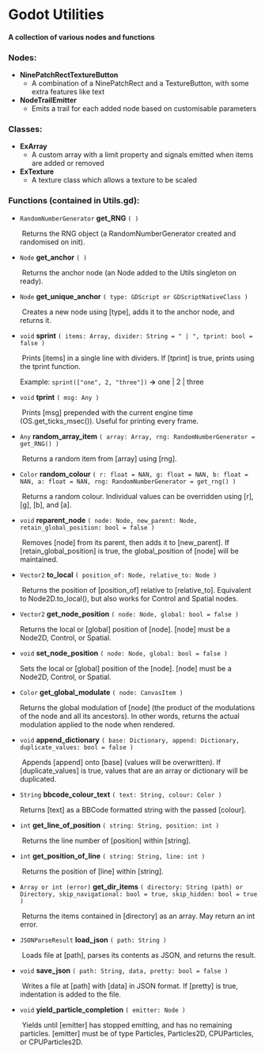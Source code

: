 # **Godot Utilities**

#### A collection of various nodes and functions



### Nodes:

- **NinePatchRectTextureButton**
  - A combination of a NinePatchRect and a TextureButton, with some extra features like text
- **NodeTrailEmitter**
  - Emits a trail for each added node based on customisable parameters


### Classes:

- **ExArray**
  - A custom array with a limit property and signals emitted when items are added or removed
- **ExTexture**
  - A texture class which allows a texture to be scaled

### Functions (contained in Utils.gd):

- `RandomNumberGenerator` **get_RNG** `( )`

  ​	Returns the RNG object (a RandomNumberGenerator created and randomised on init).

- `Node` **get_anchor** `( )`

  ​	Returns the anchor node (an Node added to the Utils singleton on ready).

- `Node` **get_unique_anchor** `( type: GDScript or GDScriptNativeClass )`

  ​	Creates a new node using [type], adds it to the anchor node, and returns it.

- `void` **sprint** `( items: Array, divider: String = " | ", tprint: bool = false )`

  ​	Prints [items] in a single line with dividers. If [tprint] is true, prints using the tprint function.

   Example: `sprint(["one", 2, "three"])` **->** one | 2 | three

- `void` **tprint** `( msg: Any )`

  ​	Prints [msg] prepended with the current engine time (OS.get_ticks_msec()). Useful for printing every frame.

- `Any` **random_array_item** `( array: Array, rng: RandomNumberGenerator = get_RNG() )`

  ​	Returns a random item from [array] using [rng].

- `Color` **random_colour** `( r: float = NAN, g: float = NAN, b: float = NAN, a: float = NAN, rng: RandomNumberGenerator = get_rng() )`

  ​	Returns a random colour. Individual values can be overridden using [r], [g], [b], and [a].

- `void` **reparent_node** `( node: Node, new_parent: Node, retain_global_position: bool = false )`

  ​	Removes [node] from its parent, then adds it to  [new_parent]. If [retain_global_position] is true, the global_position of [node] will be maintained.

- `Vector2` **to_local** `( position_of: Node, relative_to: Node )`

  ​	Returns the position of [position_of] relative to [relative_to]. Equivalent to Node2D.to_local(), but also works for Control and Spatial nodes.

- `Vector2` **get_node_position** `( node: Node, global: bool = false )`

   Returns the local or [global] position of [node]. [node] must be a Node2D, Control, or Spatial.

- `void` **set_node_position** `( node: Node, global: bool = false )`

   Sets the local or [global] position of the [node]. [node] must be a Node2D, Control, or Spatial.

- `Color` **get_global_modulate** `( node: CanvasItem )`

   Returns the global modulation of [node] (the product of the modulations of the node and all its ancestors). In other words, returns the actual modulation applied to the node when rendered.

- `void` **append_dictionary** `( base: Dictionary, append: Dictionary, duplicate_values: bool = false )`

  ​	Appends [append] onto [base] (values will be overwritten). If [duplicate_values] is true, values that are an array or dictionary will be duplicated.

- `String` **bbcode_colour_text** `( text: String, colour: Color )`

   Returns [text] as a BBCode formatted string with the passed [colour].

- `int` **get_line_of_position** `( string: String, position: int )`

  ​	Returns the line number of [position] within [string].

- `int` **get_position_of_line** `( string: String, line: int )`

  ​	Returns the position of [line] within [string].

- `Array or int (error)` **get_dir_items** `( directory: String (path) or Directory, skip_navigational: bool = true, skip_hidden: bool = true )`

  ​	Returns the items contained in [directory] as an array. May return an int error.

- `JSONParseResult` **load_json** `( path: String )`

  ​	Loads file at [path], parses its contents as JSON, and returns the result.

- `void` **save_json** `( path: String, data, pretty: bool = false )`

  ​	Writes a file at [path] with [data] in JSON format. If [pretty] is true, indentation is added to the file.

- `void` **yield_particle_completion** `( emitter: Node )`

  ​	Yields until [emitter] has stopped emitting, and has no remaining particles. [emitter] must be of type Particles, Particles2D, CPUParticles, or CPUParticles2D.

  

